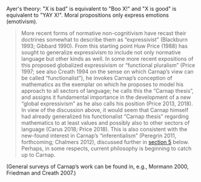 
Ayer's theory: "X is bad" is equivalent to "Boo X!" and "X is good" is equivalent to "YAY X!". Moral propositions only express emotions (emotivism). 


> More recent forms of normative non-cognitivism have recast their doctrines somewhat to describe them as “expressivist” (Blackburn 1993; Gibbard 1990). From this starting point Huw Price (1988) has sought to generalize expressivism to include not only normative language but other kinds as well. In some more recent expositions of this proposed globalized expressivism or “functional pluralism” (Price 1997; see also Creath 1994 on the sense on which Carnap’s view can be called “functionalist”), he invokes Carnap’s conception of mathematics as the exemplar on which he proposes to model his approach to all sectors of language; he calls this the “Carnap thesis”, and assigns it fundamental importance in the development of a new “global expressivism” as he also calls his position (Price 2013, 2018). In view of the discussion above, it would seem that Carnap himself had already generalized his functionalist “Carnap thesis” regarding mathematics to at least values and possibly also to other sectors of language (Carus 2018; Price 2018). This is also consistent with the new-found interest in Carnap’s “inferentialism” (Peregrin 2011, forthcoming; Chalmers 2012), discussed further in [section 5](https://plato.stanford.edu/entries/carnap/#LogiSyntLang) below. Perhaps, in some respects, current philosophy is beginning to catch up to Carnap.

(General surveys of Carnap’s work can be found in, e.g., Mormann 2000, Friedman and Creath 2007.)